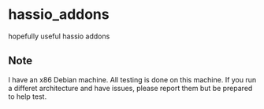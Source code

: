 # hassio_addons
hopefully useful hassio addons
## Note
I have an x86 Debian machine. All testing is done on this machine. If you run a differet architecture and have issues, please report them but be prepared to help test.

